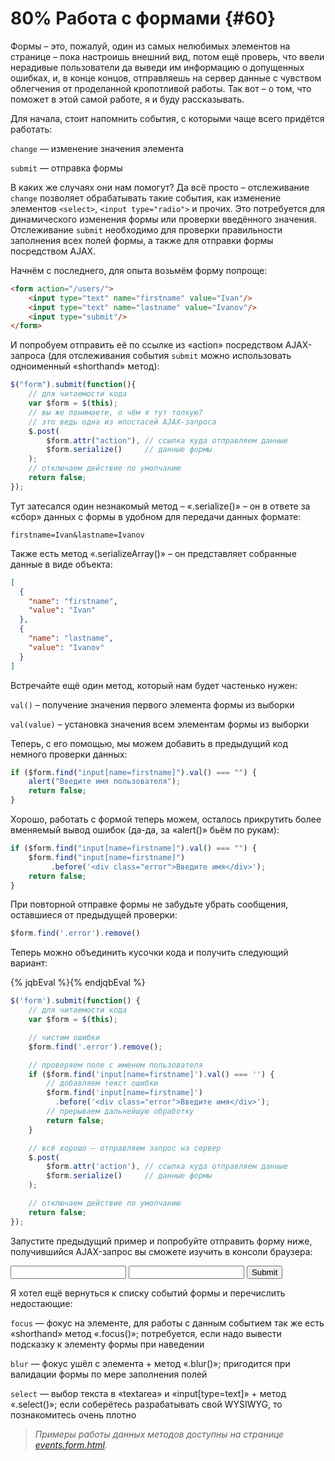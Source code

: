 # 80% Работа с формами {#60}

Формы – это, пожалуй, один из самых нелюбимых элементов на странице – пока настроишь внешний вид, потом ещё проверь, что ввели нерадивые пользователи да выведи им информацию о допущенных ошибках, и, в конце концов, отправляешь на сервер данные с чувством облегчения от проделанной кропотливой работы. Так вот – о том, что поможет в этой самой работе, я и буду рассказывать.

Для начала, стоит напомнить события, с которыми чаще всего придётся работать:

`change` — изменение значения элемента

`submit` — отправка формы

В каких же случаях они нам помогут? Да всё просто – отслеживание `change` позволяет обрабатывать такие события, как изменение элементов `<select>`, `<input type="radio">` и прочих. Это потребуется для динамического изменения формы или проверки введённого значения. Отслеживание `submit` необходимо для проверки правильности заполнения всех полей формы, а также для отправки формы посредством AJAX. 

Начнём с последнего, для опыта возьмём форму попроще:

```html
<form action="/users/">
    <input type="text" name="firstname" value="Ivan"/>
    <input type="text" name="lastname" value="Ivanov"/>
    <input type="submit"/>
</form>
```

И попробуем отправить её по ссылке из «action» посредством AJAX-запроса (для отслеживания события `submit` можно использовать одноименный «shorthand» метод):

```javascript
$("form").submit(function(){
    // для читаемости кода
    var $form = $(this);
    // вы же понимаете, о чём я тут толкую?
    // это ведь одна из ипостасей AJAX-запроса 
    $.post(
        $form.attr("action"), // ссылка куда отправляем данные
        $form.serialize()     // данные формы
    );
    // отключаем действие по умолчанию
    return false;
});
```

Тут затесался один незнакомый метод – «.serialize()» – он в ответе за «сбор» данных с формы в удобном для передачи данных формате:

```
firstname=Ivan&lastname=Ivanov
```

Также есть метод «.serializeArray()» – он представляет собранные данные в виде объекта:

```json
[
  {
    "name": "firstname",
    "value": "Ivan"
  },
  {
    "name": "lastname",
    "value": "Ivanov"
  }
]
```

Встречайте ещё один метод, который нам будет частенько нужен:

`val()` – получение значения первого элемента формы из выборки

`val(value)` – установка значения всем элементам формы из выборки

Теперь, с его помощью, мы можем добавить в предыдущий код немного проверки данных:

```javascript
if ($form.find("input[name=firstname]").val() === "") {
    alert("Введите имя пользователя");
    return false;
}
```

Хорошо, работать с формой теперь можем, осталось прикрутить более вменяемый вывод ошибок (да-да, за «alert()» бьём по рукам):

```javascript
if ($form.find("input[name=firstname]").val() === "") {
    $form.find("input[name=firstname]")
         .before('<div class="error">Введите имя</div>');
    return false;
}
```

При повторной отправке формы не забудьте убрать сообщения, оставшиеся от предыдущей проверки:

```javascript
$form.find('.error').remove()
```

Теперь можно объединить кусочки кода и получить следующий вариант:

{% jqbEval %}{% endjqbEval %}

```javascript
$('form').submit(function() {
    // для читаемости кода
    var $form = $(this);

    // чистим ошибки
    $form.find('.error').remove();

    // проверяем поле с именем пользователя
    if ($form.find('input[name=firstname]').val() === '') {
        // добавляем текст ошибки
        $form.find('input[name=firstname]')
          .before('<div class="error">Введите имя</div>');
        // прерываем дальнейшую обработку
        return false;
    }

    // всё хорошо – отправляем запрос на сервер
    $.post(
        $form.attr('action'), // ссылка куда отправляем данные
        $form.serialize()     // данные формы
    );

    // отключаем действие по умолчанию
    return false;
});
```

Запустите предыдущий пример и попробуйте отправить форму ниже, получившийся AJAX-запрос вы сможете изучить в консоли браузера:

<form action="/">
    <input type="text" name="firstname" value=""/>
    <input type="text" name="lastname" value=""/>
    <input type="submit"/>
</form>

Я хотел ещё вернуться к списку событий формы и перечислить недостающие:

`focus` — фокус на элементе, для работы с данным событием так же есть «shorthand» метод «.focus()»; потребуется, если надо вывести подсказку к элементу формы при наведении

`blur` — фокус ушёл с элемента + метод «.blur()»; пригодится при валидации формы по мере заполнения полей

`select` — выбор текста в «textarea» и «input[type=text]» + метод «.select()»; если соберётесь разрабатывать свой WYSIWYG, то познакомитесь очень плотно

> _Примеры работы данных методов доступны на странице [events.form.html](../code/events.form.html)._
